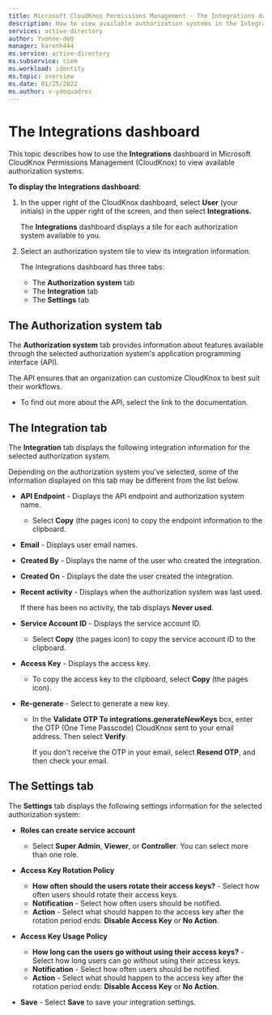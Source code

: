 ```yaml
---
title: Microsoft CloudKnox Permissions Management - The Integrations dashboard 
description: How to view available authorization systems in the Integrations dashboard in Microsoft CloudKnox Permissions Management.
services: active-directory
author: Yvonne-deQ
manager: karenh444
ms.service: active-directory
ms.subservice: ciem
ms.workload: identity
ms.topic: overview
ms.date: 01/25/2022
ms.author: v-ydequadros
---
```


# The Integrations dashboard

This topic describes how to use the **Integrations** dashboard in Microsoft CloudKnox Permissions Management (CloudKnox) to view available authorization systems.

**To display the Integrations dashboard**:

1. In the upper right of the CloudKnox dashboard, select **User** (your initials) in the upper right of the screen, and then select **Integrations.**

    The **Integrations** dashboard displays a tile for each authorization system available to you.
1. Select an authorization system tile to view its integration information.

    The Integrations dashboard has three tabs:
    - The **Authorization system** tab
    - The **Integration** tab
    - The **Settings** tab

## The Authorization system tab

The **Authorization system** tab provides information about features available through the selected authorization system's application programming interface (API). 

The API ensures that an organization can customize CloudKnox to best suit their workflows. 

- To find out more about the API, select the link to the documentation.

## The Integration tab

The **Integration** tab displays the following integration information for the selected authorization system.

Depending on the authorization system you've selected, some of the information displayed on this tab may be different from the list below.

- **API Endpoint** - Displays the API endpoint and authorization system name.
    - Select **Copy** (the pages icon) to copy the endpoint information to the clipboard. 
- **Email** - Displays user email names.

- **Created By** - Displays the name of the user who created the integration. 
- **Created On** - Displays the date the user created the integration. 
- **Recent activity** - Displays when the authorization system was last used. 

    If there has been no activity, the tab displays **Never used**.
- **Service Account ID** - Displays the service account ID. 
    - Select **Copy** (the pages icon) to copy the service account ID to the clipboard. 
- **Access Key** - Displays the access key. 
    - To copy the access key to the clipboard, select **Copy** (the pages icon).
- **Re-generate** - Select to generate a new key.
    - In the **Validate OTP To integrations.generateNewKeys** box, enter the OTP (One Time Passcode) CloudKnox sent to your email address. Then select **Verify**.

        If you don't receive the OTP in your email, select **Resend OTP**, and then check your email.

## The Settings tab

The **Settings** tab displays the following settings information for the selected authorization system:

- **Roles can create service account**
    - Select **Super Admin**, **Viewer**, or **Controller**. You can select more than one role.

- **Access Key Rotation Policy** 
    - **How often should the users rotate their access keys?** - Select how often users should rotate their access keys.
    - **Notification** - Select how often users should be notified.
    - **Action** - Select what should happen to the access key after the rotation period ends: **Disable Access Key** or **No Action**.

- **Access Key Usage Policy** 
    - **How long can the users go without using their access keys?** - Select how long users can go without using their access keys.
    - **Notification** - Select how often users should be notified.
    - **Action** - Select what should happen to the access key after the rotation period ends: **Disable Access Key** or **No Action**.

- **Save** - Select **Save** to save your integration settings.

<!---## Next steps--->

<!---View integrated authorization systems](cloudknox-product-integrations)--->
<!---[Installation overview](cloudknox-installation.md)--->
<!---[Configure integration with the CloudKnox API](cloudknox-integration-api.md)--->
<!---[Sign up and deploy FortSentry in your organization](cloudknox-fortsentry-registration.md)--->